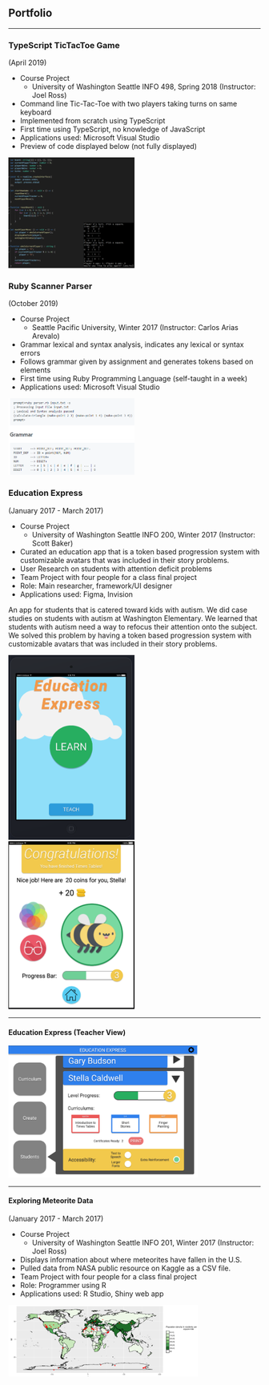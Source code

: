 ## Portfolio

---
### TypeScript TicTacToe Game
(April 2019)
- Course Project
  - University of Washington Seattle INFO 498, Spring 2018 (Instructor: Joel Ross)
- Command line Tic-Tac-Toe with two players taking turns on same keyboard
- Implemented from scratch using TypeScript
- First time using TypeScript, no knowledge of JavaScript
- Applications used: Microsoft Visual Studio
- Preview of code displayed below (not fully displayed)
<img src="images/tictactoe.png?raw=true" height="50%" width="50%"/>

### Ruby Scanner Parser
(October 2019)
- Course Project
  - Seattle Pacific University, Winter 2017 (Instructor: Carlos Arias Arevalo)
- Grammar lexical and syntax analysis, indicates any lexical or syntax errors
- Follows grammar given by assignment and generates tokens based on elements
- First time using Ruby Programming Language (self-taught in a week)
- Applications used: Microsoft Visual Studio
<img src="images/ruby-parser.png?raw=true" height="50%" width="50%"/>

### Education Express
(January 2017 - March 2017)
- Course Project
  - University of Washington Seattle INFO 200, Winter 2017 (Instructor: Scott Baker)
- Curated an education app that is a token based progression system with customizable avatars that was included in their story problems.
- User Research on students with attention deficit problems
- Team Project with four people for a class final project
- Role: Main researcher, framework/UI designer
- Applications used: Figma, Invision

An app for students that is catered toward kids with autism. We did case studies on students with autism at Washington Elementary. We learned that students with autism need a way to refocus their attention onto the subject. We solved this problem by having a token based progression system with customizable avatars that was included in their story problems.


<img src="images/INFO200ss1.PNG?raw=true" height="50%" width="50%"/>
<img src="images/INFO200ss2.PNG?raw=true" height="50%" width="50%"/>

---
#### Education Express (Teacher View)
<img src="images/INFO200teach.PNG?raw=true" height="75%" width="75%"/>

---
#### Exploring Meteorite Data
(January 2017 - March 2017)
- Course Project
  - University of Washington Seattle INFO 201, Winter 2017 (Instructor: Joel Ross)
- Displays information about where meteorites have fallen in the U.S. 
- Pulled data from NASA public resource on Kaggle as a CSV file.
- Team Project with four people for a class final project
- Role: Programmer using R
- Applications used: R Studio, Shiny web app

<img src="images/INFO201Project.PNG?raw=true" height="75%" width="75%"/>
